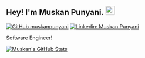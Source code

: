 ## Hey! I'm Muskan Punyani. <img src="https://media.giphy.com/media/hvRJCLFzcasrR4ia7z/giphy.gif" width="25px">

[![GitHub muskanpunyani](https://img.shields.io/github/followers/muskanpunyani?label=follow&style=social)](https://github.com/muskanpunyani)
[![Linkedin: Muskan Punyani](https://img.shields.io/badge/-Muskan%20Punyani-blue?style=flat-square&logo=Linkedin&logoColor=white&link=https://www.linkedin.com/in/muskan-punyani/)](https://www.linkedin.com/in/muskan-punyani/)

  
Software Engineer!


[![Muskan's GitHub Stats](https://github-readme-stats.vercel.app/api?username=muskanpunyani&hide=issues&count_private=true&show_icons=true&theme=calm)](https://github.com/muskanpunyani/github-readme-stats)



